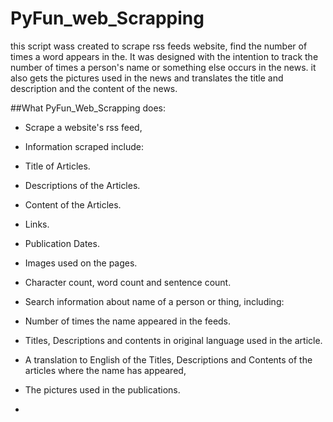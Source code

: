 # PyFun_web_Scrapping
this script wass created to scrape rss feeds website, find the number of times a word appears in the. It was designed with the intention to track the number of times a person's name or something else occurs in the news. it also gets the pictures used in the news and translates the title and description and the content of the news.

##What PyFun_Web_Scrapping does:
- Scrape a website's rss feed,
-   Information scraped include:
-   Title of Articles.
-   Descriptions of the Articles.
-   Content of the Articles.
-   Links.
-   Publication Dates.
-   Images used on the pages.
-   Character count, word count and sentence count.

- Search information about name of a person or thing, including:
-   Number of times the name appeared in the feeds.
-   Titles, Descriptions and contents in original language used in the article.
-   A translation to English of the Titles, Descriptions and Contents of the articles where the name has appeared,
-   The pictures used in the publications.
-   
